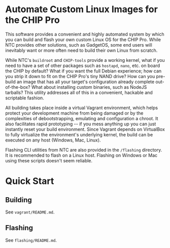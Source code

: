 # Automate Custom Linux Images for the CHIP Pro
This software provides a convenient and highly automated system by which you can build and flash your own custom Linux OS for the CHIP Pro.  While NTC provides other solutions, such as GadgetOS, some end users will inevitably want or more often need to build their own Linux from scratch.

While NTC's `buildroot` and `CHIP-tools` provide a working kernel, what if you need to have a set of other packages such as `hostapd`, `nano`, etc. on board the CHIP by default? What if you want the full Debian experience; how can you strip it down to fit on the CHIP Pro's tiny NAND drive?  How can you pre-build an image that has all your target's configuration already complete out-of-the-box?  What about installing custom binaries, such as NodeJS tarballs?  This utility addresses all of this in a convenient, hackable and scriptable fashion.

All building takes place inside a virtual Vagrant environment, which helps protect your development machine from being damaged or by the complexities of debootstrapping, emulating and configuration a chroot.  It also facilitates rapid prototyping -- if you mess anything up you can just instantly reset your build environment.  Since Vagrant depends on VirtualBox to fully virtualize the environment's underlying kernel, the build can be executed on any host (Windows, Mac, Linux).

Flashing CLI utilities from NTC are also provided in the `/flashing` directory.  It is recommended to flash on a Linux host.  Flashing on Windows or Mac using these scripts doesn't seem reliable.

# Quick Start
## Building
See `vagrant/README.md`.

## Flashing
See `flashing/README.md`.
